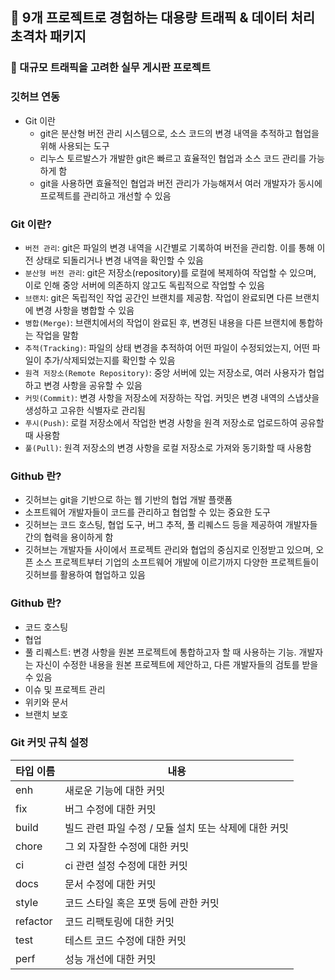## :pushpin: 9개 프로젝트로 경험하는 대용량 트래픽 & 데이터 처리 초격차 패키지

### :seedling: 대규모 트래픽을 고려한 실무 게시판 프로젝트 


### 깃허브 연동
- Git 이란
  - git은 분산형 버전 관리 시스템으로, 소스 코드의 변경 내역을 추적하고 협업을 위해 사용되는 도구
  - 리누스 토르발스가 개발한 git은 빠르고 효율적인 협업과 소스 코드 관리를 가능하게 함
  - git을 사용하면 효율적인 협업과 버전 관리가 가능해져서 여러 개발자가 동시에 프로젝트를 관리하고 개선할 수 있음

### Git 이란?
- `버전 관리`: git은 파일의 변경 내역을 시간별로 기록하여 버전을 관리함. 이를 통해 이전 상태로 되돌리거나 변경 내역을 확인할 수 있음
- `분산형 버전 관리`: git은 저장소(repository)를 로컬에 복제하여 작업할 수 있으며, 이로 인해 중앙 서버에 의존하지 않고도 독립적으로 작업할 수 있음
- `브랜치`: git은 독립적인 작업 공간인 브랜치를 제공함. 작업이 완료되면 다른 브랜치에 변경 사항을 병합할 수 있음
- `병합(Merge)`: 브랜치에서의 작업이 완료된 후, 변경된 내용을 다른 브랜치에 통합하는 작업을 말함
- `추적(Tracking)`: 파일의 상태 변경을 추적하여 어떤 파일이 수정되었는지, 어떤 파일이 추가/삭제되었는지를 확인할 수 있음
- `원격 저장소(Remote Repository)`: 중앙 서버에 있는 저장소로, 여러 사용자가 협업하고 변경 사항을 공유할 수 있음
- `커밋(Commit)`: 변경 사항을 저장소에 저장하는 작업. 커밋은 변경 내역의 스냅샷을 생성하고 고유한 식별자로 관리됨
- `푸시(Push)`: 로컬 저장소에서 작업한 변경 사항을 원격 저장소로 업로드하여 공유할 때 사용함
- `풀(Pull)`: 원격 저장소의 변경 사항을 로컬 저장소로 가져와 동기화할 때 사용함

### Github 란?
- 깃허브는 git을 기반으로 하는 웹 기반의 협업 개발 플랫폼
- 소프트웨어 개발자들이 코드를 관리하고 협업할 수 있는 중요한 도구
- 깃허브는 코드 호스팅, 협업 도구, 버그 추적, 풀 리퀘스드 등을 제공하여 개발자들 간의 협력을 용이하게 함
- 깃허브는 개발자들 사이에서 프로젝트 관리와 협업의 중심지로 인정받고 있으며, 오픈 소스 프로젝트부터 기업의 소프트웨어 개발에 이르기까지
다양한 프로젝트들이 깃허브를 활용하여 협업하고 있음

### Github 란?
- 코드 호스팅
- 협업
- 풀 리퀘스트: 변경 사항을 원본 프로젝트에 통합하고자 할 때 사용하는 기능. 개발자는 자신이 수정한 내용을 원본 프로젝트에 제안하고, 다른 개발자들의 검토를 받을 수 있음
- 이슈 및 프로젝트 관리
- 위키와 문서
- 브랜치 보호

### Git 커밋 규칙 설정
|타입 이름| 내용 |
|---|---|
| enh | 새로운 기능에 대한 커밋 |
| fix | 버그 수정에 대한 커밋 |
| build | 빌드 관련 파일 수정 / 모듈 설치 또는 삭제에 대한 커밋 |
| chore | 그 외 자잘한 수정에 대한 커밋 |
| ci | ci 관련 설정 수정에 대한 커밋 |
| docs | 문서 수정에 대한 커밋 |
| style | 코드 스타일 혹은 포맷 등에 관한 커밋 |
| refactor | 코드 리팩토링에 대한 커밋 |
| test | 테스트 코드 수정에 대한 커밋 |
| perf | 성능 개선에 대한 커밋 |